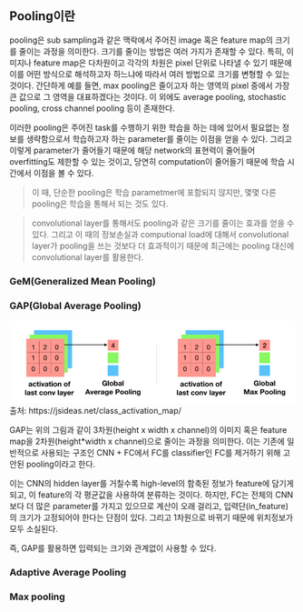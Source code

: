 ## Pooling이란

pooling은 sub sampling과 같은 맥락에서 주어진 image 혹은 feature map의 크기를 줄이는 과정을 의미한다. 크기를 줄이는 방법은 여러 가지가 존재할 수 있다. 특히, 이미지나 feature map은 다차원이고 각각의 차원은 pixel 단위로 나타낼 수 있기 때문에 이를 어떤 방식으로 해석하고자 하느냐에 따라서 여러 방법으로 크기를 변형할 수 있는 것이다. 간단하게 예를 들면, max pooling은 줄이고자 하는 영역의 pixel 중에서 가장 큰 값으로 그 영역을 대표하겠다는 것이다. 이 외에도 average pooling, stochastic pooling, cross channel pooling 등이 존재한다. 

이러한 pooling은 주어진 task를 수행하기 위한 학습을 하는 데에 있어서 필요없는 정보를 생략함으로서 학습하고자 하는 parameter를 줄이는 이점을 얻을 수 있다. 그리고 이렇게 parameter가 줄어들기 때문에 해당 network의 표현력이 줄어들어 overfitting도 제한할 수 있는 것이고, 당연히 computation이 줄어들기 때문에 학습 시간에서 이점을 볼 수 있다. 

> 이 때, 단순한 pooling은 학습 parametmer에 포함되지 않지만, 몇몇 다른 pooling은 학습을 통해서 되는 것도 있다. 

> convolutional layer를 통해서도 pooling과 같은 크기를 줄이는 효과를 얻을 수 있다. 그리고 이 때의 정보손실과 computional load에 대해서 convolutional layer가 pooling을 쓰는 것보다 더 효과적이기 때문에 최근에는 pooling 대신에 convolutional layer를 활용한다. 

### GeM(Generalized Mean Pooling)



### GAP(Global Average Pooling)

<img src='./imgs/gap.png'>
출처: https://jsideas.net/class_activation_map/


GAP는 위의 그림과 같이 3차원(height x width x channel)의 이미지 혹은 feature map을 2차원(height*width x channel)으로 줄이는 과정을 의미한다. 이는 기존에 일반적으로 사용되는 구조인 CNN + FC에서 FC를 classifier인 FC를 제거하기 위해 고안된 pooling이라고 한다. 

이는 CNN의 hidden layer를 거칠수록 high-level의 함축된 정보가 feature에 담기게 되고, 이 feature의 각 평균값을 사용하여 분류하는 것이다.
하지만, FC는 전체의 CNN보다 더 많은 parameter를 가지고 있으므로 계산이 오래 걸리고, 입력단(in_feature)의 크기가 고정되어야 한다는 단점이 있다.
그리고 1차원으로 바뀌기 때문에 위치정보가 모두 소실된다.

즉, GAP를 활용하면 입력되는 크기와 관계없이 사용할 수 있다.


### Adaptive Average Pooling

### Max pooling

